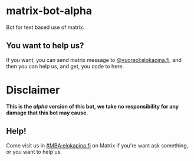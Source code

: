 # matrix-bot-alpha

Bot for text based use of matrix.

## You want to help us?

If you want, you can send matrix message to [@vuoreol:elokapina.fi](https://matrix.to/#/@vuoreol:elokapina.fi), and then you can help us, and get, you code to here.

# Disclaimer
**This is the *alpha* version of this bot, we take no responsibility for any damage that this bot may cause.**
## Help!
Come visit us in [#MBA:elokapina.fi](https://matrix.to/#/#mba:elokapina.fi) on Matrix if you're want ask something, or you want to help us.
